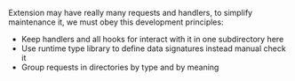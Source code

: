 Extension may have really many requests and handlers, to simplify maintenance it, we must obey this development principles:

- Keep handlers and all hooks for interact with it in one subdirectory here
- Use runtime type library to define data signatures instead manual check it
- Group requests in directories by type and by meaning
